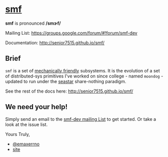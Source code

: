 # [smf](http://senior7515.github.io/smf/)

**smf** is pronounced **/smɝf/**

Mailing List:  https://groups.google.com/forum/#!forum/smf-dev

Documentation: http://senior7515.github.io/smf/

## Brief

`smf` is a set of
[mechanically friendly](https://groups.google.com/forum/#!forum/mechanical-sympathy)
subsystems. It is the evolution of a set of distributed-sys primitives
I've worked on since college - named `moondog` - updated to run under the
[seastar](http://www.seastar-project.org/)
share-nothing paradigm.

See the rest of the docs here: http://senior7515.github.io/smf/

## We need your help!

Simply send an email to the
[smf-dev mailing List](https://groups.google.com/forum/#!forum/smf-dev)
to get started. Or take a look at the issue list.


Yours Truly,
* [@emaxerrno](https://twitter.com/emaxerrno)
* [site](http://alexgallego.org)
